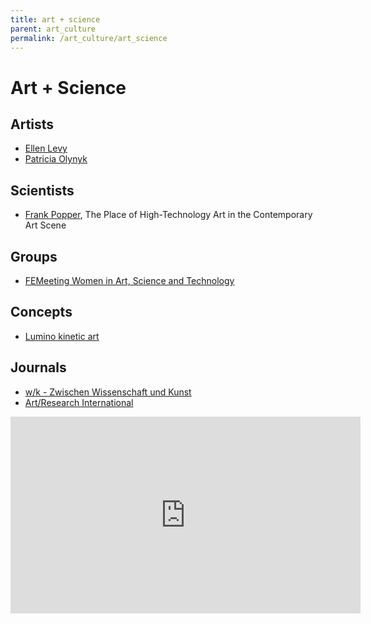 ```yaml
---
title: art + science
parent: art_culture
permalink: /art_culture/art_science
---
```


# Art + Science


## Artists

* [Ellen Levy](https://en.wikipedia.org/wiki/Ellen_Levy)
* [Patricia Olynyk](https://en.wikipedia.org/wiki/Patricia_Olynyk)

## Scientists

* [Frank Popper](https://en.wikipedia.org/wiki/Frank_Popper), The Place of High-Technology Art in the Contemporary Art Scene

## Groups

* [FEMeeting Women in Art, Science and Technology](https://femeeting.com/)

## Concepts

* [Lumino kinetic art](https://en.wikipedia.org/wiki/Lumino_kinetic_art)

## Journals

* [w/k - Zwischen Wissenschaft und Kunst](https://wissenschaft-kunst.de/)
* [Art/Research International](https://journals.library.ualberta.ca/ari)


<iframe width="560" height="315" src="https://www.youtube.com/embed/n9-prhM5OPY" title="YouTube video player" frameborder="0" allow="accelerometer; autoplay; clipboard-write; encrypted-media; gyroscope; picture-in-picture" allowfullscreen></iframe>
